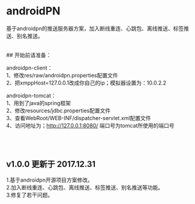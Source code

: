 # androidPN

基于androidpn的推送服务器方案，加入断线重连、心跳包、离线推送、标签推送、别名推送。

<br> 
## 开始前请准备：

  androidpn-client：<br> 
  1、修改res/raw/androidpn.properties配置文件<br> 
  2、把xmppHost=127.0.0.1改成你自己的ip；模拟器设置为：10.0.2.2<br> 

  androidpn-tomcat：<br> 
  1、用到了java的spring框架<br> 
  2、修改resources/jdbc.properties配置文件<br> 
  3、查看WebRoot/WEB-INF/dispatcher-servlet.xml配置文件<br> 
  4、访问地址为；http://127.0.0.1:8080/ 端口号为tomcat所使用的端口号<br> 

<br> <br>
## v1.0.0 更新于 2017.12.31

  1.基于androidpn开源项目方案修改。<br> 
  2.加入断线重连、心跳包、离线推送、标签推送、别名推送等功能。<br> 
  3.修复了若干问题。<br> 
